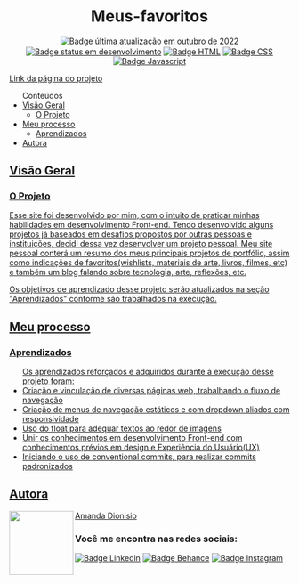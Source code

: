 <h1 align="center">Meus-favoritos</h1>

<!--<div align-items="center">
  <img src="" align="right" alt="Screenshot do projeto">
</div></br>-->

<p align="center">
  <a href=""><img src="https://img.shields.io/badge/%C3%BAltima%20atualiza%C3%A7%C3%A3o-outubro%202022-blue" align="center" alt="Badge última atualização em outubro de 2022" /></a> 
  <a href=""><img src="https://img.shields.io/badge/status-em%20desenvolvimento-yellowgreen" align="center" alt="Badge status em desenvolvimento" /></a>
  <a href=""><img src="https://img.shields.io/badge/HTML5-E34F26?style=for-the-badge&logo=html5&logoColor=white" align="center" alt="Badge HTML" /></a>
  <a href=""><img src="https://img.shields.io/badge/CSS3-1572B6?style=for-the-badge&logo=css3&logoColor=white" align="center" alt="Badge CSS" /></a>
  <a href=""><img src="https://img.shields.io/badge/JavaScript-323330?style=for-the-badge&logo=javascript&logoColor=F7DF1E" align="center" alt="Badge Javascript" /></a>
</p>

<a href="https://amanda-dionisio.vercel.app/" align="center">Link da página do projeto</a>

<ul>Conteúdos
  <li><a href="#visao-geral">Visão Geral</a> 
    <ul><li><a href="#o-projeto">O Projeto</a></li></ul>
  </li>  
  <li><a href="#meu-processo">Meu processo</a>
    <ul><li><a href="#aprendizados">Aprendizados</a></li></ul>
  </li>  
  <li><a href="#autora">Autora</li>
</ul>

<h2 id="visao-geral">Visão Geral</h2>

<h3 id="o-projeto">O Projeto</h3>

<p>Esse site foi desenvolvido por mim, com o intuito de praticar minhas habilidades em desenvolvimento Front-end. Tendo desenvolvido alguns projetos já baseados em desafios propostos por outras pessoas e instituições, decidi dessa vez desenvolver um projeto pessoal. Meu site pessoal conterá um resumo dos meus principais projetos de portfólio, assim como indicações de favoritos(wishlists, materiais de arte, livros, filmes, etc) e também um blog falando sobre tecnologia, arte, reflexões, etc.</p> 
<p>Os objetivos de aprendizado desse projeto serão atualizados na seção "Aprendizados" conforme são trabalhados na execução.</p>


<h2 id="meu-processo">Meu processo</h2>

<h3 id="aprendizados">Aprendizados</h3>
<ul>Os aprendizados reforçados e adquiridos durante a execução desse projeto foram:
  <li>Criação e vinculação de diversas páginas web, trabalhando o fluxo de navegação</li>
  <li>Criação de menus de navegação estáticos e com dropdown aliados com responsividade</li>
  <li>Uso do float para adequar textos ao redor de imagens</li>
  <li>Unir os conhecimentos em desenvolvimento Front-end com conhecimentos prévios em design e Experiência do Usuário(UX)</li>
  <li>Iniciando o uso de conventional commits, para realizar commits padronizados</li>
</ul> 

<h2 id="autora" align="left">Autora</h2>
<img align="left" src="https://avatars.githubusercontent.com/u/104245596?s=400&u=22dddd54d435db2df3c8f6e91c881be3cdc31170&v=4" width=115>
<a href="https://github.com/amandafd">Amanda Dionisio</a>
<h3 align="left">Você me encontra nas redes sociais:</h3>
<p align="left">
  <a href="https://www.linkedin.com/in/amanda-felipe-dionisio"><img src="https://img.shields.io/badge/LinkedIn-0077B5?style=for-the-badge&logo=linkedin&logoColor=white" alt="Badge Linkedin" /></a>
  <a href="https://www.behance.net/amanda_dionisio"><img src="https://img.shields.io/badge/-Behance-blue?style=for-the-badge&logo=behance&logoColor=white" alt="Badge Behance" /></a>
  <a href="https://www.instagram.com/guache_nin/"><img src="https://img.shields.io/badge/Instagram-E4405F?style=for-the-badge&logo=instagram&logoColor=white"  alt="Badge Instagram" /></a>
</p>

